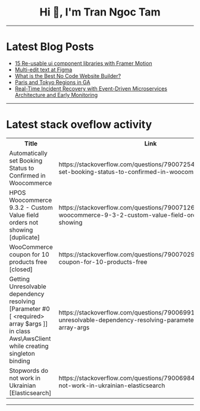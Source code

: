 <h1 align="center">Hi 👋, I'm Tran Ngoc Tam</h1>

---

# Latest Blog Posts 
<!-- BLOG-POST-LIST:START -->
- [15 Re-usable ui component libraries with Framer Motion](https://dev.to/kohtet_gintoki/15-re-usable-ui-component-libraries-with-framer-motion-25p9)
- [Multi-edit text at Figma](https://dev.to/pss-aileen/multi-edit-text-at-figma-47l4)
- [What is the Best No Code Website Builder?](https://dev.to/easypagego/what-is-the-best-no-code-website-builder-45b9)
- [Paris and Tokyo Regions in GA](https://dev.to/koyeb/paris-and-tokyo-regions-in-ga-l99)
- [Real-Time Incident Recovery with Event-Driven Microservices Architecture and Early Monitoring](https://dev.to/ohanhaliuk/real-time-incident-recovery-with-event-driven-microservices-architecture-and-early-monitoring-1jmj)
<!-- BLOG-POST-LIST:END -->

---

# Latest stack oveflow activity
<table>
  <tr><th>Title</th><th>Link</th></tr>
  <!-- STACKOVERFLOW:START --><tr><td>Automatically set Booking Status to Confirmed in Woocommerce</td><td>https://stackoverflow.com/questions/79007254/automatically-set-booking-status-to-confirmed-in-woocommerce</td></tr><tr><td>HPOS Woocommerce 9.3.2 - Custom Value field orders not showing [duplicate]</td><td>https://stackoverflow.com/questions/79007126/hpos-woocommerce-9-3-2-custom-value-field-orders-not-showing</td></tr><tr><td>WooCommerce coupon for 10 products free [closed]</td><td>https://stackoverflow.com/questions/79007029/woocommerce-coupon-for-10-products-free</td></tr><tr><td>Getting Unresolvable dependency resolving [Parameter #0 [ &lt;required&gt; array $args ]] in class Aws\AwsClient while creating singleton binding</td><td>https://stackoverflow.com/questions/79006991/getting-unresolvable-dependency-resolving-parameter-0-required-array-args</td></tr><tr><td>Stopwords do not work in Ukrainian [Elasticsearch]</td><td>https://stackoverflow.com/questions/79006984/stopwords-do-not-work-in-ukrainian-elasticsearch</td></tr><!-- STACKOVERFLOW:END -->
</table>

---


